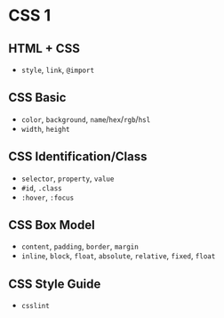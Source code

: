 # CSS 1

## HTML + CSS

* `style`, `link`, `@import`

## CSS Basic

* `color`, `background`, `name`/`hex`/`rgb`/`hsl`
* `width`, `height`

## CSS Identification/Class

* `selector`, `property`, `value`
* `#id`, `.class`
* `:hover`, `:focus`

## CSS Box Model

* `content`, `padding`, `border`, `margin`
* `inline`, `block`, `float`, `absolute`, `relative`, `fixed`, `float`

## CSS Style Guide

* `csslint`
